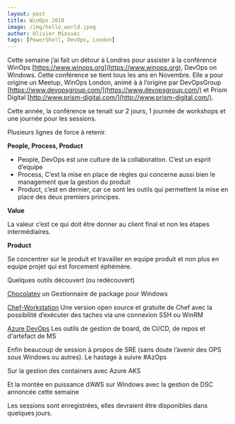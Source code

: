```yaml
---
layout: post
title: WinOps 2018
image: /img/hello_world.jpeg
author: Olivier Miossec
tags: [PowerShell, DevOps, London]
---
```


Cette semaine j’ai fait un détour à Londres pour assister à la conférence WinOps [https://www.winops.org](https://www.winops.org), DevOps on Windows. Cette conférence se tient tous les ans en Novembre. Elle a pour origine un Meetup, WinOps London, animé à à l’origine par DevOpsGroup [https://www.devopsgroup.com/](https://www.devopsgroup.com/) et Prism Digital [http://www.prism-digital.com/](http://www.prism-digital.com/).

Cette année, la conférence se tenait sur 2 jours, 1 journée de workshops et une journée pour les sessions. 

Plusieurs lignes de force à retenir. 

**People, Process, Product**

* People, DevOps est une culture de la collaboration. C’est un esprit d’equipe
* Process, C’est la mise en place de règles qui concerne aussi bien le management que la gestion du produit
* Product, c’est en dernier, car ce sont les outils qui permettent la mise en place des deux premiers principes. 

**Value**

La valeur c’est ce qui doit être donner au client final et non les étapes intermédiaires.

**Product** 

Se concentrer sur le produit et travailler en equipe produit et non plus en equipe projet qui est forcement éphémère. 


Quelques outils découvert (ou redécouvert) 

[Chocolatey](https://chocolatey.org/ )
un Gestionnaire de package pour Windows

[Chef-Workstation](https://www.chef.sh/)
Une version open source et gratuite de Chef avec la possibilité d’exécuter des taches via une connexion SSH ou WinRM

[Azure DevOps](https://dev.azure.com)
Les outils de gestion de board, de CI/CD, de repos et d'artefact de MS

Enfin beaucoup de session à propos de SRE (sans doute l’avenir des OPS sous Windows ou autres). Le hastage à suivre #AzOps

Sur la gestion des containers avec Azure AKS

Et la montée en puissance d’AWS sur Windows avec la gestion de DSC annoncée cette semaine



Les sessions sont enregistrées, elles devraient être disponibles dans quelques jours.
